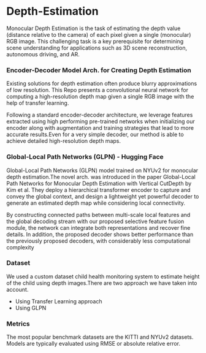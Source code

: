 # Depth-Estimation
Monocular Depth Estimation is the task of estimating the depth value (distance relative to the camera) of each pixel given a single (monocular) RGB image. This challenging task is a key prerequisite for determining scene understanding for applications such as 3D scene reconstruction, autonomous driving, and AR. 

### Encoder-Decoder Model Arch. for Creating Depth Estimation 
Existing solutions for depth estimation often produce blurry approximations of low resolution. This Repo presents a convolutional neural network for computing a high-resolution depth map given a single RGB image with the help of transfer learning. 

Following a standard encoder-decoder architecture, we leverage features extracted using high performing pre-trained networks when initializing our encoder along with augmentation and training strategies that lead to more accurate results.Even for a very simple decoder, our method is able to achieve detailed high-resolution depth maps.


### Global-Local Path Networks (GLPN) - Hugging Face

Global-Local Path Networks (GLPN) model trained on NYUv2 for monocular depth estimation.The novel arch. was introduced in the paper Global-Local Path Networks for Monocular Depth Estimation with Vertical CutDepth by Kim et al. They deploy a hierarchical transformer encoder to capture and convey the global context, and design a lightweight yet powerful decoder to generate an estimated depth map while considering local connectivity.

By constructing connected paths between multi-scale local features and the global decoding stream with our proposed selective feature fusion module, the network can integrate both representations and recover fine details. In addition, the proposed decoder shows better performance than the previously proposed decoders, with considerably less computational complexity


### Dataset
We used a custom dataset child health monitoring system to estimate height of the child using depth images.There are two approach we have taken into account. 

- Using Transfer Learning approach 
- Using GLPN 


### Metrics
The most popular benchmark datasets are the KITTI and NYUv2 datasets. Models are typically evaluated using RMSE or absolute relative error.